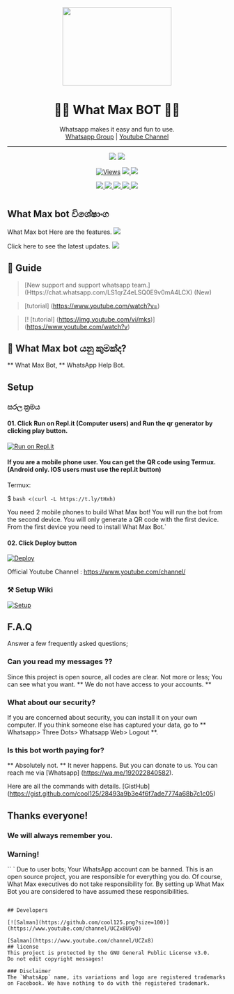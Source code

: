 <div align="center">
  <img src="https://cdn.dribbble.com/users/812421/screenshots/3572056/peerlink_bot_dribbble_shot-01.png?compress=1&resize=400x300" width="250" height="180">
  <h1>👸💎 What Max BOT 💎👸</h1>
</div>
<p align="center">
    Whatsapp makes it easy and fun to use.
    <br>
        <a href="https://chat.whatsapp.com/LS1qrZ4eLSQ0E9v0mA4LCX">Whatsapp Group</a> |
        <a href="https://www.youtube.com/channel/UCZx8U1EU95-Wn9mH4dn15vQ">Youtube Channel</a>
    <br>
</p>

----

<p align="center">
  <a href="https://github.com/cool125/WhatMax">
    <img src="https://img.shields.io/docker/pulls/fusuf/whatsasena?style=flat-square"/></a>
  
  </a>
  <a href="https://github.com/cool125/WhatMax">
    <img src="https://img.shields.io/docker/image-size/fusuf/whatsasena?style=flat-square">
    
  </a>
</p>

<p align="center">
  <a href="https://github.com/cool125/WhatMax">
    <img src="https://hits.seeyoufarm.com/api/count/incr/badge.svg?url=https%3A%2F%2Fgithub.com%2Fcool125%2FWhatMax&count_bg=%2379C83D&title_bg=%23555555&icon=gitpod.svg&icon_color=%23E7E7E7&title=Views&edge_flat=false" alt="Views"/></a>
  
  </a>
  <a href="https://github.com/cool125/WhatMax/fork">
    <img src="https://img.shields.io/github/forks/cool125/WhatMax?label=Fork&style=social">
    
  </a>
  <a href="https://github.com/cool125/WhatMax/stargazers">
    <img src="https://img.shields.io/github/stars/cool125/WhatMax?style=social">
  </a>
</p>

<p align="center">
  <a href="httsp://github.com/cool125/WhatMax">
    <img src="https://img.shields.io/github/repo-size/phaticusthiccy/WhatsAsenaDuplicated?color=purple&label=Repo%20Boyutu&style=plastic">

  </a>
  <a href="https://github.com/phaticusthiccy/WhatsAsenaDuplicated/blob/master/LICENSE">
    <img src="https://img.shields.io/github/license/phaticusthiccy/WhatsAsenaDuplicated?color=purple&label=License&style=plastic">

  </a>
  <a href="https://github.com/phaticusthiccy/WhatsAsenaDuplicated">
    <img src="https://img.shields.io/github/languages/top/phaticusthiccy/WhatsAsenaDuplicated?color=purple&label=Javascript&style=plastic">

  </a>
  <a href="https://github.com/ph">
    <img src="https://img.shields.io/static/v1?label=Author&message=cool%20125&color=purple&style=plastic">

  </a>
  <a href="https://wa.me/192022840582">
    <img src="https://img.shields.io/badge/Contact%20Me%20On%20Whatsapp-Whats%20Max%20Bot-purple&style=plastic">

  </a>
</p>

```

```

## What Max bot විශේෂාංග
What Max bot Here are the features.
<a href="https://gist.github.com/cool125/28493a9b3e4f6f7ade7774a68b7c1c05">
    <img src="https://img.shields.io/badge/Click%20here-purple&style=plastic">

  </a>

Click here to see the latest updates.
<a href="https://gist.github.com/cool125/890b6b31fcb8d376d6a68afcb7359324">
    <img src="https://img.shields.io/badge/Click%20here-purple&style=plastic">

  </a>


## 📢 Guide
> [New support and support whatsapp team.] (Https://chat.whatsapp.com/LS1qrZ4eLSQ0E9v0mA4LCX) (New)

> [tutorial] (https://www.youtube.com/watch?v=)

> [! [tutorial] (https://img.youtube.com/vi/mks)] (https://www.youtube.com/watch?v)

## 🔎 What Max bot යනු කුමක්ද?
** What Max Bot, ** WhatsApp Help Bot.

## Setup

### සරල ක්‍රමය
#### 01. Click Run on Repl.it (Computer users) and Run the qr generator by clicking play button.

[![Run on Repl.it](https://repl.it/badge/github/quiec/whatsasena)](https://replit.com/@cool1251/whatmax)

#### If you are a mobile phone user. You can get the QR code using Termux. (Android only. IOS users must use the repl.it button)

Termux:

$ `bash <(curl -L https://t.ly/tHxh)`

You need 2 mobile phones to build What Max bot!
You will run the bot from the second device.
You will only generate a QR code with the first device.
From the first device you need to install What Max Bot.`

#### 02. Click Deploy button

[![Deploy](https://www.herokucdn.com/deploy/button.svg)](https://heroku.com/deploy?template=https://github.com/cool125/WhatMax)

Official Youtube Channel : https://www.youtube.com/channel/

### ⚒️ Setup Wiki 
[![Setup](https://image.freepik.com/free-vector/robot-icon-bot-sign-design-chatbot-symbol-concept-voice-support-service-bot-online-support-bot-vector-stock-illustration_100456-34.jpg)](https://github.com/ph)

## F.A.Q
Answer a few frequently asked questions;
### Can you read my messages ??
Since this project is open source, all codes are clear. Not more or less; You can see what you want. ** We do not have access to your accounts. **

### What about our security?
If you are concerned about security, you can install it on your own computer. If you think someone else has captured your data, go to ** Whatsapp> Three Dots> Whatsapp Web> Logout **.

### Is this bot worth paying for?
** Absolutely not. ** It never happens. But you can donate to us. You can reach me via [Whatsapp] (https://wa.me/192022840582).

Here are all the commands with details. [GistHub] (https://gist.github.com/cool125/28493a9b3e4f6f7ade7774a68b7c1c05)

## Thanks everyone!
### We will always remember you.

### Warning!
`` `
Due to user bots; Your WhatsApp account can be banned.
This is an open source project, you are responsible for everything you do.
Of course, What Max executives do not take responsibility for.
By setting up What Max Bot you are considered to have assumed these responsibilities.
```

## Developers

[![Salman](https://github.com/cool125.png?size=100)](https://www.youtube.com/channel/UCZx8U5vQ)

[Salman](https://www.youtube.com/channel/UCZx8)
## license
This project is protected by the GNU General Public License v3.0.
Do not edit copyright messages!

### Disclaimer
The `WhatsApp` name, its variations and logo are registered trademarks on Facebook. We have nothing to do with the registered trademark.
